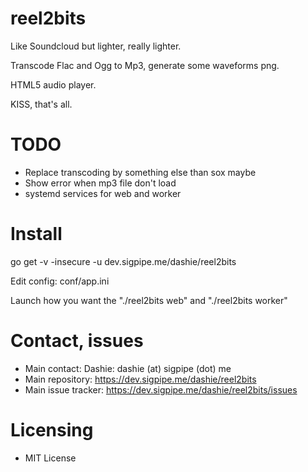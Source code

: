 reel2bits
=====

Like Soundcloud but lighter, really lighter.

Transcode Flac and Ogg to Mp3, generate some waveforms png.

HTML5 audio player.

KISS, that's all.

# TODO
- Replace transcoding by something else than sox maybe
- Show error when mp3 file don't load
- systemd services for web and worker

# Install

go get -v -insecure -u dev.sigpipe.me/dashie/reel2bits

Edit config: conf/app.ini

Launch how you want the "./reel2bits web" and "./reel2bits worker"

# Contact, issues
- Main contact: Dashie: dashie (at) sigpipe (dot) me
- Main repository: https://dev.sigpipe.me/dashie/reel2bits
- Main issue tracker: https://dev.sigpipe.me/dashie/reel2bits/issues

# Licensing
- MIT License

